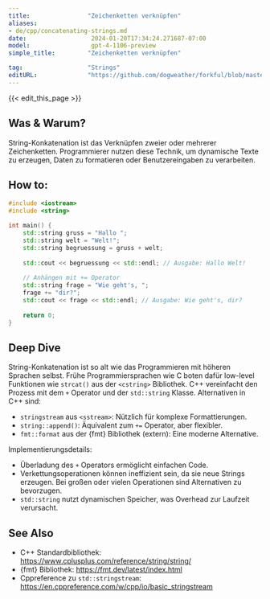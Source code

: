 ```yaml
---
title:                "Zeichenketten verknüpfen"
aliases:
- de/cpp/concatenating-strings.md
date:                  2024-01-20T17:34:24.271687-07:00
model:                 gpt-4-1106-preview
simple_title:         "Zeichenketten verknüpfen"

tag:                  "Strings"
editURL:              "https://github.com/dogweather/forkful/blob/master/content/de/cpp/concatenating-strings.md"
---
```


{{< edit_this_page >}}

## Was & Warum?
String-Konkatenation ist das Verknüpfen zweier oder mehrerer Zeichenketten. Programmierer nutzen diese Technik, um dynamische Texte zu erzeugen, Daten zu formatieren oder Benutzereingaben zu verarbeiten.

## How to:
```C++
#include <iostream>
#include <string>

int main() {
    std::string gruss = "Hallo ";
    std::string welt = "Welt!";
    std::string begruessung = gruss + welt;
    
    std::cout << begruessung << std::endl; // Ausgabe: Hallo Welt!
    
    // Anhängen mit += Operator
    std::string frage = "Wie geht's, ";
    frage += "dir?";
    std::cout << frage << std::endl; // Ausgabe: Wie geht's, dir?
    
    return 0;
}
```

## Deep Dive
String-Konkatenation ist so alt wie das Programmieren mit höheren Sprachen selbst. Frühe Programmiersprachen wie C boten dafür low-level Funktionen wie `strcat()` aus der `<cstring>` Bibliothek. C++ vereinfacht den Prozess mit dem `+` Operator und der `std::string` Klasse. Alternativen in C++ sind:
- `stringstream` aus `<sstream>`: Nützlich für komplexe Formattierungen.
- `string::append()`: Äquivalent zum `+=` Operator, aber flexibler.
- `fmt::format` aus der {fmt} Bibliothek (extern): Eine moderne Alternative.

Implementierungsdetails:
- Überladung des `+` Operators ermöglicht einfachen Code.
- Verkettungsoperationen können ineffizient sein, da sie neue Strings erzeugen. Bei großen oder vielen Operationen sind Alternativen zu bevorzugen.
- `std::string` nutzt dynamischen Speicher, was Overhead zur Laufzeit verursacht.

## See Also
- C++ Standardbibliothek: https://www.cplusplus.com/reference/string/string/
- {fmt} Bibliothek: https://fmt.dev/latest/index.html
- Cppreference zu `std::stringstream`: https://en.cppreference.com/w/cpp/io/basic_stringstream
